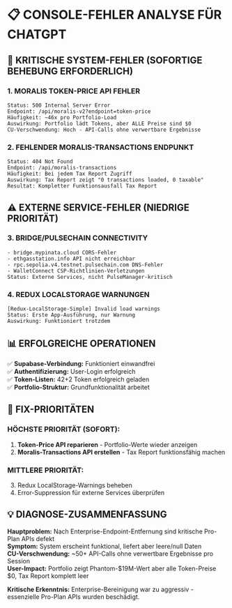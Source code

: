 # 📋 CONSOLE-FEHLER ANALYSE FÜR CHATGPT

## 🚨 KRITISCHE SYSTEM-FEHLER (SOFORTIGE BEHEBUNG ERFORDERLICH)

### 1. MORALIS TOKEN-PRICE API FEHLER
```
Status: 500 Internal Server Error
Endpoint: /api/moralis-v2?endpoint=token-price
Häufigkeit: ~46x pro Portfolio-Load
Auswirkung: Portfolio lädt Tokens, aber ALLE Preise sind $0
CU-Verschwendung: Hoch - API-Calls ohne verwertbare Ergebnisse
```

### 2. FEHLENDER MORALIS-TRANSACTIONS ENDPUNKT  
```
Status: 404 Not Found
Endpoint: /api/moralis-transactions
Häufigkeit: Bei jedem Tax Report Zugriff
Auswirkung: Tax Report zeigt "0 transactions loaded, 0 taxable"
Resultat: Kompletter Funktionsausfall Tax Report
```

## ⚠️ EXTERNE SERVICE-FEHLER (NIEDRIGE PRIORITÄT)

### 3. BRIDGE/PULSECHAIN CONNECTIVITY
```
- bridge.mypinata.cloud CORS-Fehler
- ethgasstation.info API nicht erreichbar
- rpc.sepolia.v4.testnet.pulsechain.com DNS-Fehler
- WalletConnect CSP-Richtlinien-Verletzungen
Status: Externe Services, nicht PulseManager-kritisch
```

### 4. REDUX LOCALSTORAGE WARNUNGEN
```
[Redux-LocalStorage-Simple] Invalid load warnings
Status: Erste App-Ausführung, nur Warnung
Auswirkung: Funktioniert trotzdem
```

## 📊 ERFOLGREICHE OPERATIONEN

✅ **Supabase-Verbindung:** Funktioniert einwandfrei  
✅ **Authentifizierung:** User-Login erfolgreich  
✅ **Token-Listen:** 42+2 Token erfolgreich geladen  
✅ **Portfolio-Struktur:** Grundfunktionalität arbeitet  

## 🔧 FIX-PRIORITÄTEN

### HÖCHSTE PRIORITÄT (SOFORT):
1. **Token-Price API reparieren** - Portfolio-Werte wieder anzeigen
2. **Moralis-Transactions API erstellen** - Tax Report funktionsfähig machen

### MITTLERE PRIORITÄT:
3. Redux LocalStorage-Warnings beheben
4. Error-Suppression für externe Services überprüfen

## 💡 DIAGNOSE-ZUSAMMENFASSUNG

**Hauptproblem:** Nach Enterprise-Endpoint-Entfernung sind kritische Pro-Plan APIs defekt  
**Symptom:** System erscheint funktional, liefert aber leere/null Daten  
**CU-Verschwendung:** ~50+ API-Calls ohne verwertbare Ergebnisse pro Session  
**User-Impact:** Portfolio zeigt Phantom-$19M-Wert aber alle Token-Preise $0, Tax Report komplett leer  

**Kritische Erkenntnis:** Enterprise-Bereinigung war zu aggressiv - essenzielle Pro-Plan APIs wurden beschädigt. 